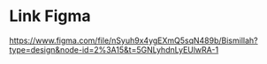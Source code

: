 # Link Figma
https://www.figma.com/file/nSyuh9x4ygEXmQ5sqN489b/Bismillah?type=design&node-id=2%3A15&t=5GNLyhdnLyEUlwRA-1
